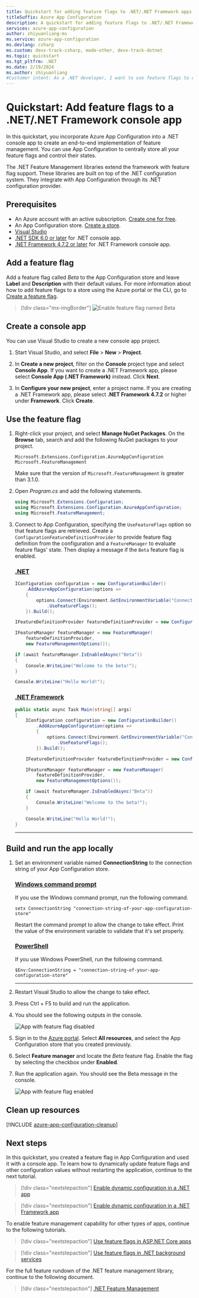 ```yaml
---
title: Quickstart for adding feature flags to .NET/.NET Framework apps
titleSuffix: Azure App Configuration
description: A quickstart for adding feature flags to .NET/.NET Framework apps and managing them in Azure App Configuration.
services: azure-app-configuration
author: zhiyuanliang-ms
ms.service: azure-app-configuration
ms.devlang: csharp
ms.custom: devx-track-csharp, mode-other, devx-track-dotnet
ms.topic: quickstart
ms.tgt_pltfrm: .NET
ms.date: 2/19/2024
ms.author: zhiyuanliang
#Customer intent: As a .NET developer, I want to use feature flags to control feature availability quickly and confidently.
---
```

# Quickstart: Add feature flags to a .NET/.NET Framework console app

In this quickstart, you incorporate Azure App Configuration into a .NET console app to create an end-to-end implementation of feature management. You can use App Configuration to centrally store all your feature flags and control their states. 

The .NET Feature Management libraries extend the framework with feature flag support. These libraries are built on top of the .NET configuration system. They integrate with App Configuration through its .NET configuration provider.

## Prerequisites

- An Azure account with an active subscription. [Create one for free](https://azure.microsoft.com/free/).
- An App Configuration store. [Create a store](./quickstart-azure-app-configuration-create.md#create-an-app-configuration-store).
- [Visual Studio](https://visualstudio.microsoft.com/downloads)
- [.NET SDK 6.0 or later](https://dotnet.microsoft.com/download) for .NET console app.
- [.NET Framework 4.7.2 or later](https://dotnet.microsoft.com/download/dotnet-framework) for .NET Framework console app.

## Add a feature flag

Add a feature flag called *Beta* to the App Configuration store and leave **Label** and **Description** with their default values. For more information about how to add feature flags to a store using the Azure portal or the CLI, go to [Create a feature flag](./manage-feature-flags.md#create-a-feature-flag).

> [!div class="mx-imgBorder"]
> ![Enable feature flag named Beta](media/add-beta-feature-flag.png)

## Create a console app

You can use Visual Studio to create a new console app project.

1. Start Visual Studio, and select **File** > **New** > **Project**.

1. In **Create a new project**, filter on the **Console** project type and select **Console App**. If you want to create a .NET Framework app, please select **Console App (.NET Framework)** instead. Click **Next**.

1. In **Configure your new project**, enter a project name. If you are creating a .NET Framework app, please select **.NET Framework 4.7.2** or higher under **Framework**. Click **Create**.

## Use the feature flag

1. Right-click your project, and select **Manage NuGet Packages**. On the **Browse** tab, search and add the following NuGet packages to your project.

    ```
    Microsoft.Extensions.Configuration.AzureAppConfiguration
    Microsoft.FeatureManagement
    ```

    Make sure that the version of `Microsoft.FeatureManagement` is greater than 3.1.0.

1. Open *Program.cs* and add the following statements.

    ```csharp
    using Microsoft.Extensions.Configuration;
    using Microsoft.Extensions.Configuration.AzureAppConfiguration;
    using Microsoft.FeatureManagement;
    ```

1. Connect to App Configuration, specifying the `UseFeatureFlags` option so that feature flags are retrieved. Create a `ConfigurationFeatureDefinitionProvider` to provide feature flag definition from the configuration and a `FeatureManager` to evaluate feature flags' state. Then display a message if the `Beta` feature flag is enabled.

    ### [.NET](#tab/dotnet)

    ```csharp
    IConfiguration configuration = new ConfigurationBuilder()
        .AddAzureAppConfiguration(options =>
        {
            options.Connect(Environment.GetEnvironmentVariable("ConnectionString"))
                .UseFeatureFlags();
        }).Build();

    IFeatureDefinitionProvider featureDefinitionProvider = new ConfigurationFeatureDefinitionProvider(configuration);

    IFeatureManager featureManager = new FeatureManager(
        featureDefinitionProvider, 
        new FeatureManagementOptions());

    if (await featureManager.IsEnabledAsync("Beta"))
    {
        Console.WriteLine("Welcome to the beta!");
    }

    Console.WriteLine("Hello World!");
    ```

    ### [.NET Framework](#tab/dotnet-framework)

    ```csharp
    public static async Task Main(string[] args)
    {         
        IConfiguration configuration = new ConfigurationBuilder()
            .AddAzureAppConfiguration(options =>
            {
                options.Connect(Environment.GetEnvironmentVariable("ConnectionString"))
                    .UseFeatureFlags();
            }).Build();

        IFeatureDefinitionProvider featureDefinitionProvider = new ConfigurationFeatureDefinitionProvider(configuration);

        IFeatureManager featureManager = new FeatureManager(
            featureDefinitionProvider, 
            new FeatureManagementOptions());

        if (await featureManager.IsEnabledAsync("Beta"))
        {
            Console.WriteLine("Welcome to the beta!");
        }

        Console.WriteLine("Hello World!");
    }
    ```

    ---

## Build and run the app locally

1. Set an environment variable named **ConnectionString** to the connection string of your App Configuration store.

    ### [Windows command prompt](#tab/windowscommandprompt)

    If you use the Windows command prompt, run the following command.

    ```console
    setx ConnectionString "connection-string-of-your-app-configuration-store"
    ```

    Restart the command prompt to allow the change to take effect. Print the value of the environment variable to validate that it's set properly.

    ### [PowerShell](#tab/powershell)

    If you use Windows PowerShell, run the following command.

    ```azurepowershell
    $Env:ConnectionString = "connection-string-of-your-app-configuration-store"
    ```

    ---

1. Restart Visual Studio to allow the change to take effect. 

1. Press Ctrl + F5 to build and run the application.

1. You should see the following outputs in the console.

    ![App with feature flag disabled](./media/quickstarts/dotnet-app-feature-flag-disabled.png)

1. Sign in to the [Azure portal](https://portal.azure.com). Select **All resources**, and select the App Configuration store that you created previously. 

1. Select **Feature manager** and locate the *Beta* feature flag. Enable the flag by selecting the checkbox under **Enabled**.

1. Run the application again. You should see the Beta message in the console.

    ![App with feature flag enabled](./media/quickstarts/dotnet-app-feature-flag.png)

## Clean up resources

[!INCLUDE [azure-app-configuration-cleanup](../../includes/azure-app-configuration-cleanup.md)]

## Next steps

In this quickstart, you created a feature flag in App Configuration and used it with a console app. To learn how to dynamically update feature flags and other configuration values without restarting the application, continue to the next tutorial.

> [!div class="nextstepaction"]
> [Enable dynamic configuration in a .NET app](./enable-dynamic-configuration-dotnet-core.md)

> [!div class="nextstepaction"]
> [Enable dynamic configuration in a .NET Framework app](./enable-dynamic-configuration-dotnet.md)

To enable feature management capability for other types of apps, continue to the following tutorials.

> [!div class="nextstepaction"]
> [Use feature flags in ASP.NET Core apps](./quickstart-feature-flag-aspnet-core.md)

> [!div class="nextstepaction"]
> [Use feature flags in .NET background services](./quickstart-feature-flag-dotnet-background-service.md)

For the full feature rundown of the .NET feature management library, continue to the following document.

> [!div class="nextstepaction"]
> [.NET Feature Management](./feature-management-dotnet-reference.md)
